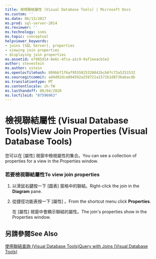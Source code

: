```yaml
---
title: 檢視聯結屬性 (Visual Database Tools) | Microsoft Docs
ms.custom: ''
ms.date: 06/13/2017
ms.prod: sql-server-2014
ms.reviewer: ''
ms.technology: ssms
ms.topic: conceptual
helpviewer_keywords:
- joins [SQL Server], properties
- viewing join properties
- displaying join properties
ms.assetid: e7985d14-8e6c-4fca-a1c9-9af1eeacb1e2
author: stevestein
ms.author: sstein
ms.openlocfilehash: 899bb71f6af9555925328042bcb6fc73a5251532
ms.sourcegitcommit: ad4d92dce894592a259721a1571b1d8736abacdb
ms.translationtype: MT
ms.contentlocale: zh-TW
ms.lasthandoff: 08/04/2020
ms.locfileid: "87596963"
---
```

# <a name="view-join-properties-visual-database-tools"></a><span data-ttu-id="a1379-102">檢視聯結屬性 (Visual Database Tools)</span><span class="sxs-lookup"><span data-stu-id="a1379-102">View Join Properties (Visual Database Tools)</span></span>
  <span data-ttu-id="a1379-103">您可以在 [屬性] 視窗中檢視屬性的集合。</span><span class="sxs-lookup"><span data-stu-id="a1379-103">You can see a collection of properties for a view in the Properties window.</span></span>  
  
### <a name="to-view-join-properties"></a><span data-ttu-id="a1379-104">若要檢視聯結屬性</span><span class="sxs-lookup"><span data-stu-id="a1379-104">To view join properties</span></span>  
  
1.  <span data-ttu-id="a1379-105">以滑鼠右鍵按一下 [圖表]  窗格中的聯結。</span><span class="sxs-lookup"><span data-stu-id="a1379-105">Right-click the join in the **Diagram** pane.</span></span>  
  
2.  <span data-ttu-id="a1379-106">從捷徑功能表按一下 [屬性]  。</span><span class="sxs-lookup"><span data-stu-id="a1379-106">From the shortcut menu click **Properties**.</span></span>  
  
     <span data-ttu-id="a1379-107">在 [屬性] 視窗中會顯示聯結的屬性。</span><span class="sxs-lookup"><span data-stu-id="a1379-107">The join's properties show in the Properties window.</span></span>  
  
## <a name="see-also"></a><span data-ttu-id="a1379-108">另請參閱</span><span class="sxs-lookup"><span data-stu-id="a1379-108">See Also</span></span>  
 [<span data-ttu-id="a1379-109">使用聯結查詢 &#40;Visual Database Tools&#41;</span><span class="sxs-lookup"><span data-stu-id="a1379-109">Query with Joins &#40;Visual Database Tools&#41;</span></span>](visual-database-tools.md)  
  
  
